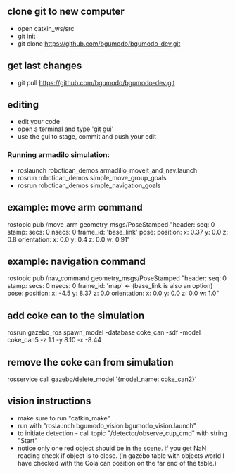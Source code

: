 ## clone git to new computer
* open catkin_ws/src
* git init
* git clone https://github.com/bgumodo/bgumodo-dev.git

## get last changes 
* git pull https://github.com/bgumodo/bgumodo-dev.git

## editing
* edit your code
* open a terminal and type 'git gui'
* use the gui to stage, commit and push your edit 

### Running armadilo simulation:
* roslaunch robotican_demos armadillo_moveit_and_nav.launch
* rosrun robotican_demos simple_move_group_goals
* rosrun robotican_demos simple_navigation_goals

## example: move arm command
rostopic pub /move_arm geometry_msgs/PoseStamped "header:
  seq: 0
  stamp:
    secs: 0
    nsecs: 0
  frame_id: 'base_link'
pose:
  position:
    x: 0.37
    y: 0.0
    z: 0.8
  orientation:
    x: 0.0
    y: 0.4
    z: 0.0
    w: 0.91" 

## example: navigation command
rostopic pub /nav_command geometry_msgs/PoseStamped "header:
  seq: 0
  stamp:
    secs: 0
    nsecs: 0
  frame_id: 'map'  <- (base_link is also an option)
pose:
  position:
    x: -4.5 
    y: 8.37
    z: 0.0
  orientation:
    x: 0.0
    y: 0.0
    z: 0.0
    w: 1.0" 
 
## add coke can to the simulation
rosrun gazebo_ros spawn_model -database coke_can -sdf -model coke_can5 -z 1.1 -y 8.10 -x -8.44

## remove the coke can from simulation
rosservice call gazebo/delete_model '{model_name: coke_can2}'

## vision instructions
* make sure to run "catkin_make"
* run with "roslaunch bgumodo_vision bgumodo_vision.launch"
* to initiate detection - call topic "/detector/observe_cup_cmd" with string "Start"
* notice only one red object should be in the scene. if you get NaN reading check if object is to close. (in gazebo table with objects world I have checked with the Cola can position on the far end of the table.)
